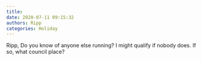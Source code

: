 ```yaml
---
title: 
date: 2020-07-11 09:15:32
authors: Ripp
categories: Holiday
---
```


 Ripp,
Do you know of anyone else running?
I might qualify if nobody does.   If so, what council place?